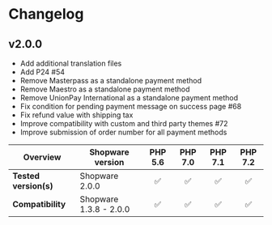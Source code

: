 # Changelog

## v2.0.0

* Add additional translation files
* Add P24 #54
* Remove Masterpass as a standalone payment method
* Remove Maestro as a standalone payment method
* Remove UnionPay International as a standalone payment method
* Fix condition for pending payment message on success page #68
* Fix refund value with shipping tax
* Improve compatibility with custom and third party themes #72
* Improve submission of order number for all payment methods

|  Overview | Shopware version | PHP 5.6 | PHP 7.0 | PHP 7.1 | PHP 7.2 |
|---|---|:---:|:---:|:---:|:---:|
| **Tested version(s)** | Shopware 2.0.0 | &#9989; | &#9989; | &#9989; | &#9989; |
| **Compatibility** | Shopware 1.3.8 - 2.0.0 | &#9989; | &#9989; | &#9989; | &#9989; |
